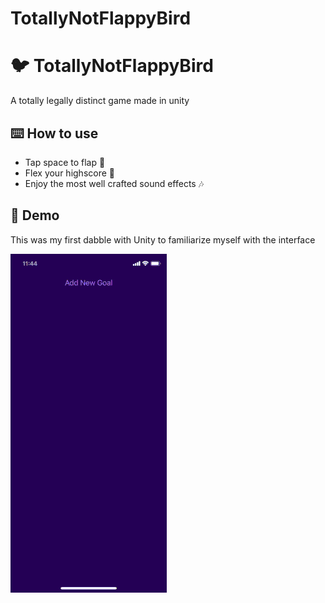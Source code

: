 # TotallyNotFlappyBird

# :bird: TotallyNotFlappyBird

A totally legally distinct game made in unity

## :keyboard: How to use

- Tap space to flap :flight_departure:
- Flex your highscore :muscle:
- Enjoy the most well crafted sound effects :notes:

## :red_circle: Demo
This was my first dabble with Unity to familiarize myself with the interface

![](https://github.com/BPSCrash/GoalSetter/blob/main/iosDemo.gif)
